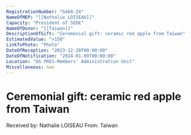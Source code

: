 ```yaml
---
RegistrationNumber: "G468-24"
NameOfMEP: "[[Nathalie LOISEAU]]"
Capacity: "President of SEDE"
NameOfDonor: "[[Taiwan]]"
DescriptionOfGift: "Ceremonial gift: ceramic red apple from Taiwan"
EstimatedValue: ">150"
LinkToPhoto: "Photo"
DateOfReception: "2023-12-20T00:00:00"
DateOfNotification: "2024-01-09T00:00:00"
Location: "DG PRES-Members' Administration Unit"
Miscellaneous: nan
---
```


# Ceremonial gift: ceramic red apple from Taiwan

Received by: Nathalie LOISEAU
From: Taiwan
